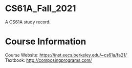 # CS61A_Fall_2021
A CS61A study record.
# Course Information
Course Website:  https://inst.eecs.berkeley.edu/~cs61a/fa21/  
Textbook:  http://composingprograms.com/  
